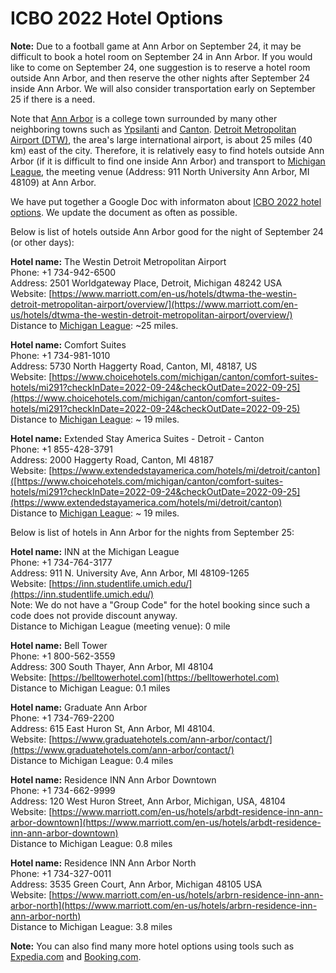 # ICBO 2022 Hotel Options

**Note:** Due to a football game at Ann Arbor on September 24, it may be difficult to book a hotel room on
September 24 in Ann Arbor. If you would like to come on September 24, one suggestion is to reserve a hotel room outside Ann Arbor, and then reserve the other nights after September 24 inside Ann Arbor. We will also consider transportation early on September 25 if there is a need.  

Note that [Ann Arbor](https://en.wikipedia.org/wiki/Ann_Arbor,_Michigan) is a college town surrounded by many other neighboring towns such as [Ypsilanti](https://en.wikipedia.org/wiki/Ypsilanti,_Michigan) and [Canton](https://en.wikipedia.org/wiki/Canton,_Michigan). [Detroit Metropolitan Airport (DTW)](https://en.wikipedia.org/wiki/Detroit_Metropolitan_Airport), the area's large international airport, is about 25 miles (40 km) east of the city. Therefore, it is relatively easy to find hotels outside Ann Arbor (if it is difficult to find one inside Ann Arbor) and transport to [Michigan League](https://uunions.umich.edu/league/), the meeting venue (Address: 911 North University Ann Arbor, MI 48109) at Ann Arbor.  

We have put together a Google Doc with informaton about [ICBO 2022 hotel options](https://docs.google.com/document/d/1_set_ag3YpJvE7QBmcvEUX41IYTY-R7p/edit). We update the document as often as possible. 

Below is list of hotels outside Ann Arbor good for the night of September 24 (or other days): 

**Hotel name:** The Westin Detroit Metropolitan Airport   
Phone: +1 734-942-6500   
Address: 2501 Worldgateway Place, Detroit, Michigan 48242 USA   
Website: [https://www.marriott.com/en-us/hotels/dtwma-the-westin-detroit-metropolitan-airport/overview/](https://www.marriott.com/en-us/hotels/dtwma-the-westin-detroit-metropolitan-airport/overview/)   
Distance to [Michigan League](https://uunions.umich.edu/league/): ~25 miles.  

**Hotel name:** Comfort Suites   
Phone: +1 734-981-1010   
Address: 5730 North Haggerty Road, Canton, MI, 48187, US   
Website: [https://www.choicehotels.com/michigan/canton/comfort-suites-hotels/mi291?checkInDate=2022-09-24&checkOutDate=2022-09-25](https://www.choicehotels.com/michigan/canton/comfort-suites-hotels/mi291?checkInDate=2022-09-24&checkOutDate=2022-09-25)   
Distance to [Michigan League](https://uunions.umich.edu/league/): ~ 19 miles.  

**Hotel name:** Extended Stay America Suites - Detroit - Canton   
Phone: +1 855-428-3791   
Address: 2000 Haggerty Road, Canton, MI 48187   
Website: [https://www.extendedstayamerica.com/hotels/mi/detroit/canton]([https://www.choicehotels.com/michigan/canton/comfort-suites-hotels/mi291?checkInDate=2022-09-24&checkOutDate=2022-09-25](https://www.extendedstayamerica.com/hotels/mi/detroit/canton)   
Distance to [Michigan League](https://uunions.umich.edu/league/): ~ 19 miles.  

     
Below is list of hotels in Ann Arbor for the nights from September 25: 

**Hotel name:** INN at the Michigan League  
Phone: +1 734-764-3177   
Address: 911 N. University Ave, Ann Arbor, MI 48109-1265   
Website: [https://inn.studentlife.umich.edu/](https://inn.studentlife.umich.edu/)   
Note: We do not have a "Group Code" for the hotel booking since such a code does not provide discount anyway.   
Distance to Michigan League (meeting venue): 0 mile   

**Hotel name:** Bell Tower   
Phone: +1 800-562-3559   
Address: 300 South Thayer, Ann Arbor, MI 48104   
Website: [https://belltowerhotel.com](https://belltowerhotel.com)   
Distance to Michigan League: 0.1 miles   

**Hotel name:** Graduate Ann Arbor   
Phone: +1 734-769-2200   
Address: 615 East Huron St, Ann Arbor, MI 48104.   
Website: [https://www.graduatehotels.com/ann-arbor/contact/](https://www.graduatehotels.com/ann-arbor/contact/)   
Distance to Michigan League: 0.4 miles   

**Hotel name:** Residence INN Ann Arbor Downtown   
Phone: +1 734-662-9999   
Address: 120 West Huron Street, Ann Arbor, Michigan, USA, 48104   
Website: [https://www.marriott.com/en-us/hotels/arbdt-residence-inn-ann-arbor-downtown](https://www.marriott.com/en-us/hotels/arbdt-residence-inn-ann-arbor-downtown)   
Distance to Michigan League: 0.8 miles   

**Hotel name:** Residence INN Ann Arbor North   
Phone: +1 734-327-0011   
Address: 3535 Green Court, Ann Arbor, Michigan 48105 USA   
Website: [https://www.marriott.com/en-us/hotels/arbrn-residence-inn-ann-arbor-north](https://www.marriott.com/en-us/hotels/arbrn-residence-inn-ann-arbor-north)   
Distance to Michigan League: 3.8 miles   

**Note:** You can also find many more hotel options using tools such as [Expedia.com](https://www.expedia.com/) and [Booking.com](https://www.booking.com/). 
